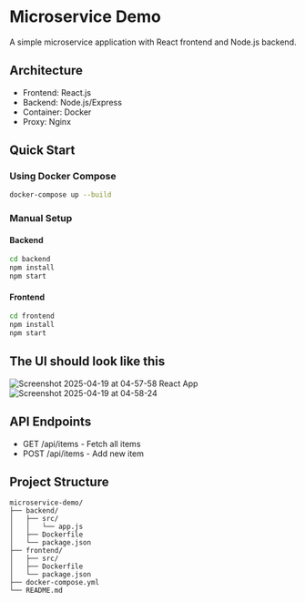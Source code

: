 # Microservice Demo

A simple microservice application with React frontend and Node.js backend.

## Architecture
- Frontend: React.js
- Backend: Node.js/Express
- Container: Docker
- Proxy: Nginx

## Quick Start

### Using Docker Compose
```bash
docker-compose up --build
```

### Manual Setup
#### Backend
```bash
cd backend
npm install
npm start
```

#### Frontend
```bash
cd frontend
npm install
npm start
```
 
## The UI should look like this
![Screenshot 2025-04-19 at 04-57-58 React App](https://github.com/user-attachments/assets/f212a13a-558b-41de-8f86-0b2b326d8fa8)
![Screenshot 2025-04-19 at 04-58-24 ](https://github.com/user-attachments/assets/13cc60c3-3a77-4b63-88ca-9482a1dc0d61)



## API Endpoints
- GET /api/items - Fetch all items
- POST /api/items - Add new item

## Project Structure
```
microservice-demo/
├── backend/
│   ├── src/
│   │   └── app.js
│   ├── Dockerfile
│   └── package.json
├── frontend/
│   ├── src/
│   ├── Dockerfile
│   └── package.json
├── docker-compose.yml
└── README.md
```
